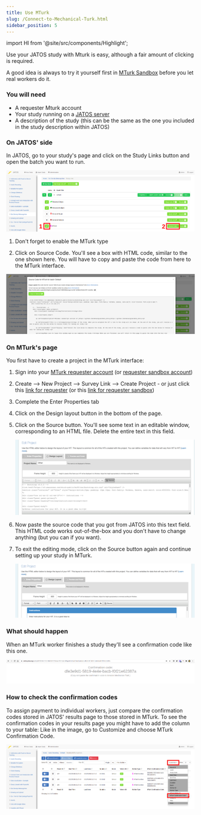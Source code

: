```yaml
---
title: Use MTurk
slug: /Connect-to-Mechanical-Turk.html
sidebar_position: 5
---
```

import Hl from '@site/src/components/Highlight';

Use your JATOS study with <Hl>Mturk</Hl> is easy, although a fair amount of clicking is required.

A good idea is always to try it yourself first in [<Hl>MTurk Sandbox</Hl>](https://requester.mturk.com/developer/sandbox) before you let real workers do it.

### You will need

* A requester Mturk account
* Your study running on a [JATOS server](Bring-your-JATOS-online.html)
* A description of the study (this can be the same as the one you included in the study description within JATOS)


### On JATOS' side

In JATOS, go to your study's page and click on the <Hl>Study Links</Hl> button and open the batch you want to run.

![JATOS GUI screenshot](/img/study_links_mturk.png)

1. Don't forget to enable the <Hl>MTurk type</Hl>

1. Click on <Hl>Source Code</Hl>. You'll see a box with HTML code, similar to the one shown here. You will have to copy and paste the code from here to the MTurk interface.

![JATOS GUI screenshot](/img/study_links_mturk_source_code.png)


### On MTurk's page

You first have to create a project in the <Hl>MTurk</Hl> interface:

1. Sign into your [MTurk requester account](https://requester.mturk.com/signin_options) (or [requester sandbox account](https://requestersandbox.mturk.com/signin_options))

1. <Hl>Create</Hl> ⟶ <Hl>New Project</Hl> ⟶ <Hl>Survey Link</Hl> ⟶ <Hl>Create Project</Hl> - or just click this [link for requester](https://requester.mturk.com/create/projects/new) (or this [link for requester sandbox](https://requestersandbox.mturk.com/create/projects/new))

1. Complete the <Hl>Enter Properties</Hl> tab

1. Click on the <Hl>Design layout</Hl> button in the bottom of the page. 

1. Click on the <Hl>Source</Hl> button. You'll see some text in an editable window, corresponding to an HTML file. Delete the entire text in this field.

   ![MTurk Schreenshot](/img/MTurk-source-editor.png)   

1. Now paste the source code that you got from JATOS into this text field. This HTML code works out-of-the-box and you don't have to change anything (but you can if you want).
 
1. To exit the editing mode, click on the <Hl>Source</Hl> button again and continue setting up your study in <Hl>MTurk</Hl>.
 
   ![MTurk Schreenshot](/img/MTurk-source-editor-done.png)


### What should happen

When an <Hl>MTurk worker</Hl> finishes a study they'll see a confirmation code like this one.

![Confirmation code](/img/MTurk-confirmation-code_371.png)

### How to check the confirmation codes

To assign payment to individual workers, just compare the confirmation codes stored in JATOS' results page to those stored in MTurk. To see the confirmation codes in your results page you might have to add the column to your table: Like in the image, go to <Hl>Customize</Hl> and choose <Hl>MTurk Confirmation Code</Hl>. 

![Results of Mturk workers](/img/mturk-results.png)

